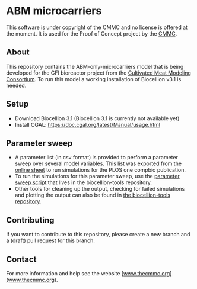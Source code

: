 # ABM microcarriers

This software is under copyright of the CMMC and no license is offered at the moment. It is used for the Proof of Concept project by the [CMMC](thecmmc.org).

## About

This repository contains the ABM-only-microcarriers model that is being developed for the GFI bioreactor project from the [Cultivated Meat Modeling Consortium](http://www.thecmmc.org).
To run this model a working installation of Biocellion v3.1 is needed.

## Setup

- Download Biocellion 3.1 (Biocellion 3.1 is currently not available yet)
- Install CGAL: https://doc.cgal.org/latest/Manual/usage.html

## Parameter sweep

- A parameter list (in csv format) is provided to perform a parameter sweep over several model variables. This list was exported from the [online sheet](https://docs.google.com/spreadsheets/d/1vUilJizjnn6fNxQghJ9gVnOYdlbbBw1kTlf4Yeo25Bw/edit#gid=0) to run simulations for the PLOS one compbio publication. 
- To run the simulations for this parameter sweep, use the [parameter sweep script](https://github.com/TheCMMC/biocellion-tools/blob/master/poc_abm_only.sh) that lives in the biocellion-tools repository.
- Other tools for cleaning up the output, checking for failed simulations and plotting the output can also be found in [the biocellion-tools repository](https://github.com/TheCMMC/biocellion-tools).

## Contributing

If you want to contribute to this repository, please create a new branch and a (draft) pull request for this branch.

## Contact

For more information and help see the website [www.thecmmc.org](www.thecmmc.org).
